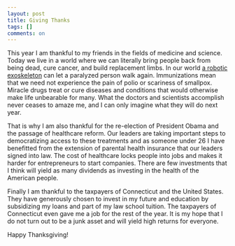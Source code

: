 ```yaml
---
layout: post
title: Giving Thanks
tags: []
comments: on
---
```

This year I am thankful to my friends in the fields of medicine and science. Today we live in a world where we can literally bring people back from being dead, cure cancer, and build replacement limbs. In our world <a href="http://denver.cbslocal.com/2012/04/12/robot-helps-paralyzed-patients-walk-again/">a robotic exoskeleton</a> can let a paralyzed person walk again. Immunizations mean that we need not experience the pain of polio or scariness of smallpox. Miracle drugs treat or cure diseases and conditions that would otherwise make life unbearable for many. What the doctors and scientists accomplish never ceases to amaze me, and I can only imagine what they will do next year.

That is why I am also thankful for the re-election of President Obama and the passage of healthcare reform. Our leaders are taking important steps to democratizing access to these treatments and as someone under 26 I have benefitted from the extension of parental health insurance that our leaders signed into law. The cost of healthcare locks people into jobs and makes it harder for entrepreneurs to start companies. There are few investments that I think will yield as many dividends as investing in the health of the American people.

Finally I am thankful to the taxpayers of Connecticut and the United States. They have generously chosen to invest in my future and education by subsidizing my loans and part of my law school tuition. The taxpayers of Connecticut even gave me a job for the rest of the year. It is my hope that I do not turn out to be a junk asset and will yield high returns for everyone.

Happy Thanksgiving!
